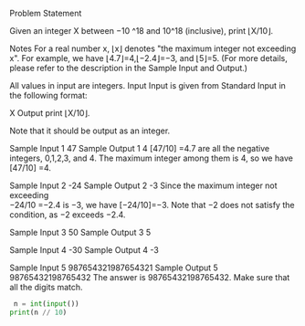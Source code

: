  Problem Statement

Given an integer X between −10 ^18 and 10^18 (inclusive), print ⌊X/10⌋.

Notes
For a real number x, ⌊x⌋ denotes "the maximum integer not exceeding x". For example, we have ⌊4.7⌋=4,⌊−2.4⌋=−3, and ⌊5⌋=5. (For more details, please refer to the description in the Sample Input and Output.)


All values in input are integers.
Input
Input is given from Standard Input in the following format:

X
Output
print ⌊X/10⌋.

Note that it should be output as an integer.

Sample Input 1 
47
Sample Output 1 
4
[47/10] =4.7 are all the negative integers, 0,1,2,3, and 4. The maximum integer among them is 4, so we have  [47/10] =4.

Sample Input 2 
-24
Sample Output 2 
-3
Since the maximum integer not exceeding  
−24/10 =−2.4 is −3, we have [−24/10]=−3.
Note that −2 does not satisfy the condition, as −2 exceeds −2.4.

Sample Input 3 
50
Sample Output 3 
5

Sample Input 4 
-30
Sample Output 4 
-3

Sample Input 5 
987654321987654321
Sample Output 5 
98765432198765432
The answer is 98765432198765432. Make sure that all the digits match.

```python
 n = int(input())
print(n // 10)
